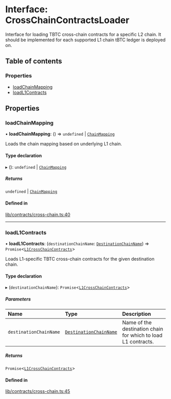 # Interface: CrossChainContractsLoader

Interface for loading TBTC cross-chain contracts for a specific L2 chain.
It should be implemented for each supported L1 chain tBTC ledger is deployed
on.

## Table of contents

### Properties

- [loadChainMapping](CrossChainContractsLoader.md#loadchainmapping)
- [loadL1Contracts](CrossChainContractsLoader.md#loadl1contracts)

## Properties

### loadChainMapping

• **loadChainMapping**: () => `undefined` \| [`ChainMapping`](../README.md#chainmapping)

Loads the chain mapping based on underlying L1 chain.

#### Type declaration

▸ (): `undefined` \| [`ChainMapping`](../README.md#chainmapping)

##### Returns

`undefined` \| [`ChainMapping`](../README.md#chainmapping)

#### Defined in

[lib/contracts/cross-chain.ts:40](https://github.com/threshold-network/tbtc-v2/blob/main/typescript/src/lib/contracts/cross-chain.ts#L40)

___

### loadL1Contracts

• **loadL1Contracts**: (`destinationChainName`: [`DestinationChainName`](../README.md#destinationchainname)) => `Promise`\<[`L1CrossChainContracts`](../README.md#l1crosschaincontracts)\>

Loads L1-specific TBTC cross-chain contracts for the given destination chain.

#### Type declaration

▸ (`destinationChainName`): `Promise`\<[`L1CrossChainContracts`](../README.md#l1crosschaincontracts)\>

##### Parameters

| Name | Type | Description |
| :------ | :------ | :------ |
| `destinationChainName` | [`DestinationChainName`](../README.md#destinationchainname) | Name of the destination chain for which to load L1 contracts. |

##### Returns

`Promise`\<[`L1CrossChainContracts`](../README.md#l1crosschaincontracts)\>

#### Defined in

[lib/contracts/cross-chain.ts:45](https://github.com/threshold-network/tbtc-v2/blob/main/typescript/src/lib/contracts/cross-chain.ts#L45)
